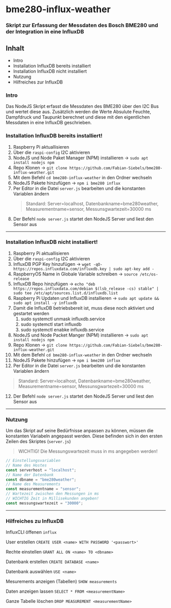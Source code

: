 # bme280-influx-weather

### Skript zur Erfassung der Messdaten des Bosch BME280 und der Integration in eine InfluxDB

## Inhalt
- Intro
- Installation InfluxDB bereits installiert
- Installation InfluxDB nicht installiert
- Nutzung
- Hilfreiches zur InfluxDB

### Intro
Das NodeJS Skript erfasst die Messdaten des BME280 über den I2C Bus und wertet diese aus.
Zusätzlich werden die Werte Absulute Feuchte, Dampfdruck und Taupunkt berechnet und diese mit den eigentlichen Messdaten in eine InfluxDB geschrieben.

### Installation InfluxDB bereits installiert!
1. Raspberry Pi aktuallisieren
2. Über die `raspi-config` I2C aktivieren
3. NodeJS und Node Paket Manager (NPM) installieren -> `sudo apt install nodejs npm`
4. Repo Klonen -> `git clone https://github.com/Fabian-Siebels/bme280-influx-weather.git`
5. Mit dem Befehl `cd bme280-influx-weather` in den Ordner wechseln
6. NodeJS Pakete hinzufügen -> `npm i bme280 influx`
7. Per Editor in die Datei `server.js` bearbeiten und die konstanten Variablen ändern
   > Standard: Server=localhost, Datenbankname=bme280weather, Measurementname=sensor, Messunsgwartezeit=30000 ms
8. Der Befehl `node server.js` startet den NodeJS Server und liest den Sensor aus
---
### Installation InfluxDB nicht installiert!
1. Raspberry Pi aktuallisieren
2. Über die `raspi-config` I2C aktivieren
3. InfluxDB PGP Key hinzufügen -> `wget -qO- https://repos.influxdata.com/influxdb.key | sudo apt-key add -`
4. RaspberryOS Name in Globale Variable schreiben -> `source /etc/os-release`
5. InfluxDB Repo hinzufügen -> `echo "deb https://repos.influxdata.com/debian $(lsb_release -cs) stable" | sudo tee /etc/apt/sources.list.d/influxdb.list`
6. Raspberry Pi Updaten und InfluxDB installieren -> `sudo apt update && sudo apt install -y influxdb`
7. Damit die InfluxDB betriebsbereit ist, muss diese noch aktiviert und gestartet werden
   1. sudo systemctl unmask influxdb.service
   2. sudo systemctl start influxdb
   3. sudo systemctl enabke influxdb.service
8. NodeJS und Node Packet Manger (NPM) installieren -> `sudo apt install nodejs npm`
9. Repo Klonen -> `git clone https://github.com/Fabian-Siebels/bme280-influx-weather.git`
10. Mit dem Befehl `cd bme280-influx-weather` in den Ordner wechseln
11. NodeJS Pakete hinzufügen -> `npm i bme280 influx`
12. Per Editor in die Datei `server.js` bearbeiten und die konstanten Variablen ändern
   > Standard: Server=localhost, Datenbankname=bme280weather, Measurementname=sensor, Messunsgwartezeit=30000 ms
12. Der Befehl `node server.js` startet den NodeJS Server und liest den Sensor aus
---
### Nutzung

Um das Skript auf seine Bedürfnisse anpassen zu können, müssen die konstanten Variabeln angepasst werden.
Diese befinden sich in den ersten Zeilen des Skriptes (`server.js`)
> WICHTIG! Die Messungswartezeit muss in ms angegeben werden!
```javascript
// Einstellungsvariablen
// Name des Hostes
const serverhost = "localhost";
// Name der Datenbank
const dbname = "bme280weather";
// Name des Measurements
const measurementname = "sensor";
// Wartezeit zwischen den Messungen in ms
// WICHTIG Zeit in Millisekunden angeben!
const messungswartezeit = "30000";
```

---
### Hilfreiches zu InfluxDB

InfluxCLI öffenen
`influx`

User erstellen
`CREATE USER <name> WITH PASSWORD '<passwort>'`

Rechte einstellen
`GRANT ALL ON <name> TO <dbname>` 

Datenbank erstellen
`CREATE DATABASE <name>`

Datenbank auswählen
`USE <name>`

Mesurements anzeigen (Tabellen)
`SHOW measurements`

Daten anzeigen lassen
`SELECT * FROM <measurementName>`

Ganze Tabelle löschen
`DROP MEASUREMENT <measurementName>`